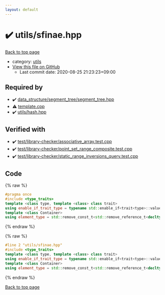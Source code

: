 ```yaml
---
layout: default
---
```


<!-- mathjax config similar to math.stackexchange -->
<script type="text/javascript" async
  src="https://cdnjs.cloudflare.com/ajax/libs/mathjax/2.7.5/MathJax.js?config=TeX-MML-AM_CHTML">
</script>
<script type="text/x-mathjax-config">
  MathJax.Hub.Config({
    TeX: { equationNumbers: { autoNumber: "AMS" }},
    tex2jax: {
      inlineMath: [ ['$','$'] ],
      processEscapes: true
    },
    "HTML-CSS": { matchFontHeight: false },
    displayAlign: "left",
    displayIndent: "2em"
  });
</script>

<script type="text/javascript" src="https://cdnjs.cloudflare.com/ajax/libs/jquery/3.4.1/jquery.min.js"></script>
<script src="https://cdn.jsdelivr.net/npm/jquery-balloon-js@1.1.2/jquery.balloon.min.js" integrity="sha256-ZEYs9VrgAeNuPvs15E39OsyOJaIkXEEt10fzxJ20+2I=" crossorigin="anonymous"></script>
<script type="text/javascript" src="../../assets/js/copy-button.js"></script>
<link rel="stylesheet" href="../../assets/css/copy-button.css" />


# :heavy_check_mark: utils/sfinae.hpp

<a href="../../index.html">Back to top page</a>

* category: <a href="../../index.html#2b3583e6e17721c54496bd04e57a0c15">utils</a>
* <a href="{{ site.github.repository_url }}/blob/master/utils/sfinae.hpp">View this file on GitHub</a>
    - Last commit date: 2020-08-25 21:23:23+09:00




## Required by

* :heavy_check_mark: <a href="../data_structure/segment_tree/segment_tree.hpp.html">data_structure/segment_tree/segment_tree.hpp</a>
* :warning: <a href="../template.cpp.html">template.cpp</a>
* :heavy_check_mark: <a href="hash.hpp.html">utils/hash.hpp</a>


## Verified with

* :heavy_check_mark: <a href="../../verify/test/library-checker/associative_array.test.cpp.html">test/library-checker/associative_array.test.cpp</a>
* :heavy_check_mark: <a href="../../verify/test/library-checker/point_set_range_composite.test.cpp.html">test/library-checker/point_set_range_composite.test.cpp</a>
* :heavy_check_mark: <a href="../../verify/test/library-checker/static_range_inversions_query.test.cpp.html">test/library-checker/static_range_inversions_query.test.cpp</a>


## Code

<a id="unbundled"></a>
{% raw %}
```cpp
#pragma once
#include <type_traits>
template <class type, template <class> class trait>
using enable_if_trait_type = typename std::enable_if<trait<type>::value>::type;
template <class Container>
using element_type = std::remove_const_t<std::remove_reference_t<decltype(*std::begin(std::declval<Container&>()))>>;

```
{% endraw %}

<a id="bundled"></a>
{% raw %}
```cpp
#line 2 "utils/sfinae.hpp"
#include <type_traits>
template <class type, template <class> class trait>
using enable_if_trait_type = typename std::enable_if<trait<type>::value>::type;
template <class Container>
using element_type = std::remove_const_t<std::remove_reference_t<decltype(*std::begin(std::declval<Container&>()))>>;

```
{% endraw %}

<a href="../../index.html">Back to top page</a>

